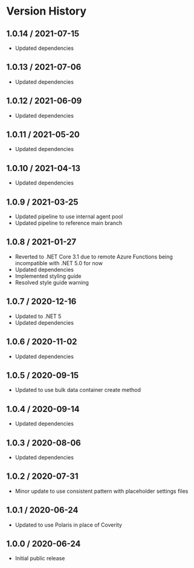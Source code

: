 # Version History

## 1.0.14 / 2021-07-15

- Updated dependencies

## 1.0.13 / 2021-07-06

- Updated dependencies

## 1.0.12 / 2021-06-09

- Updated dependencies

## 1.0.11 / 2021-05-20

- Updated dependencies

## 1.0.10 / 2021-04-13

- Updated dependencies

## 1.0.9 / 2021-03-25

- Updated pipeline to use internal agent pool
- Updated pipeline to reference main branch

## 1.0.8 / 2021-01-27

- Reverted to .NET Core 3.1 due to remote Azure Functions being incompatible with .NET 5.0 for now
- Updated dependencies
- Implemented styling guide
- Resolved style guide warning

## 1.0.7 / 2020-12-16

- Updated to .NET 5
- Updated dependencies

## 1.0.6 / 2020-11-02

- Updated dependencies

## 1.0.5 / 2020-09-15

- Updated to use bulk data container create method

## 1.0.4 / 2020-09-14

- Updated dependencies

## 1.0.3 / 2020-08-06

- Updated dependencies

## 1.0.2 / 2020-07-31

- Minor update to use consistent pattern with placeholder settings files

## 1.0.1 / 2020-06-24

- Updated to use Polaris in place of Coverity

## 1.0.0 / 2020-06-24

- Initial public release

